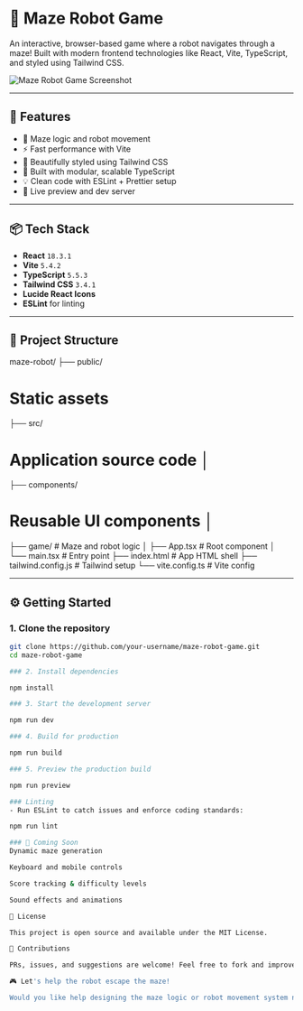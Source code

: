 # 🤖 Maze Robot Game

An interactive, browser-based game where a robot navigates through a maze! Built with modern frontend technologies like React, Vite, TypeScript, and styled using Tailwind CSS.

![Maze Robot Game Screenshot](https://your-screenshot-url.com) <!-- Replace with actual image URL -->

---

## 🚀 Features

- 🧠 Maze logic and robot movement
- ⚡ Fast performance with Vite
- 🎨 Beautifully styled using Tailwind CSS
- 🧩 Built with modular, scalable TypeScript
- 💡 Clean code with ESLint + Prettier setup
- 🎯 Live preview and dev server

---

## 📦 Tech Stack

- **React** `18.3.1`
- **Vite** `5.4.2`
- **TypeScript** `5.5.3`
- **Tailwind CSS** `3.4.1`
- **Lucide React Icons**
- **ESLint** for linting

---

## 📂 Project Structure

maze-robot/ 
├── public/ 
# Static assets
├── src/
  # Application source code │
   ├── components/ 
   # Reusable UI components │ 
   ├── game/ # Maze and robot logic │ 
   ├── App.tsx # Root component │ 
   └── main.tsx # Entry point 
├── index.html # App HTML shell 
├── tailwind.config.js # Tailwind setup 
└── vite.config.ts # Vite config


---

## ⚙️ Getting Started

### 1. Clone the repository

```bash
git clone https://github.com/your-username/maze-robot-game.git
cd maze-robot-game

### 2. Install dependencies

npm install

### 3. Start the development server

npm run dev

### 4. Build for production

npm run build

### 5. Preview the production build

npm run preview

### Linting
- Run ESLint to catch issues and enforce coding standards:

npm run lint

### 🧪 Coming Soon
Dynamic maze generation

Keyboard and mobile controls

Score tracking & difficulty levels

Sound effects and animations

📄 License

This project is open source and available under the MIT License.

🙌 Contributions

PRs, issues, and suggestions are welcome! Feel free to fork and improve the game.

🎮 Let's help the robot escape the maze!

Would you like help designing the maze logic or robot movement system next?

